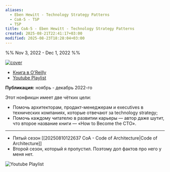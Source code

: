 ```yaml
---
aliases:
  - Eben Hewitt - Technology Strategy Patterns
  - CoA-5 - TSP
  - TSP
title: CoA-5 - Eben Hewitt - Technology Strategy Patterns
created: 2025-08-21T22:41:17+03:00
modified: 2025-08-23T18:28:04+03:00
---
```


%% Nov 3, 2022 - Dec 1, 2022 %%

[![cover](https://www.oreilly.com/covers/urn:orm:book:9781492040866/400w/)](https://www.oreilly.com/library/view/technology-strategy-patterns/9781492040866/)

- [Книга в O'Reilly](https://www.oreilly.com/library/view/technology-strategy-patterns/9781492040866/)
- [Youtube Playlist](https://www.youtube.com/playlist?list=PLLrf_044z4Jq5PwfgLpzaL-Ymcocir_X3)

**Публикация:** ноябрь - декабрь 2022-го

Этот нонфикшн имеет две чётких цели:

- Помочь архитекторам, продакт-менеджерам и executives в технических компаниях, которые отвечают за technology strategy;
- Помочь каждому читателю в развитии карьеры — автор даже шутит, что второе название книги — «How to Become the CTO».

---

- Пятый сезон [[20250810122637 CoA - Code of Architecture|Code of Architecture]]
- Второй сезон, который я пропустил. Поэтому доп фактов про него у меня нет.

![Youtube Playlist](https://www.youtube.com/playlist?list=PLLrf_044z4Jq5PwfgLpzaL-Ymcocir_X3)
